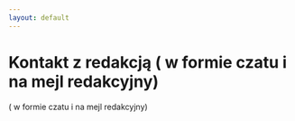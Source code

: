 ```yaml
---
layout: default
---
```


  <div class="w3-row w3-padding-64">
    <div class="w3-twothird w3-container">
      <h1 class="w3-text-teal">Kontakt z redakcją ( w formie czatu i na mejl redakcyjny)</h1>
      <p>( w formie czatu i na mejl redakcyjny)</p>
    </div>
  </div>

